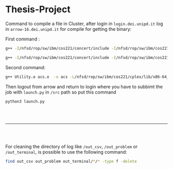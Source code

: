 # Thesis-Project
Command to compile a file in Cluster, after login in `login.dei.unipd.it` log in `arrow-16.dei.unipd.it` for compile for getting the binary:

First command :
```bash
g++ -I/nfsd/rop/sw/ibm/cos221/concert/include -I/nfsd/rop/sw/ibm/cos221/cplex/include -Wno-deprecated-declarations -std=c++17 -c Utility.cpp -o Utility.o

g++ -I/nfsd/rop/sw/ibm/cos221/concert/include -I/nfsd/rop/sw/ibm/cos221/cplex/include -Wno-deprecated-declarations -std=c++17 -c ACS.cpp -o acs.o
```

Second command: 
```bash
g++ Utility.o acs.o  -o acs -L/nfsd/rop/sw/ibm/cos221/cplex/lib/x86-64_linux/static_pic/ -L/nfsd/rop/sw/ibm/cos221/concert/lib/x86-64_linux/static_pic/  -lilocplex -lconcert -lcplex -lm -lpthread -Wno-deprecated-declarations
```

Then logout from arrow and return to login where you have to subbimt the job with `launch.py` in `/src` path so put this command

```bash
python3 launch.py
```
<br><br>
***
<br><br>

For cleaning the directory of log like `/out_csv`, `/out_problem` or `/out_terminal`, is possible to use the following command:
 
```bash
find out_csv out_problem out_terminal/*/* -type f -delete
```